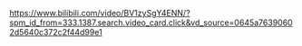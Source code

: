 https://www.bilibili.com/video/BV1zySgY4ENN/?spm_id_from=333.1387.search.video_card.click&vd_source=0645a76390602d5640c372c2f44d99e1<br>
